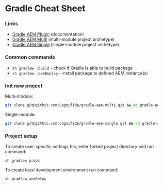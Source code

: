 Gradle Cheat Sheet
=========

### Links

* [Gradle AEM Plugin](https://github.com/Cognifide/gradle-aem-plugin) (documentation)
* [Gradle AEM Multi](https://github.com/Cognifide/gradle-aem-multi) (multi-module project archetype)
* [Gradle AEM Single](https://github.com/Cognifide/gradle-aem-single) (single-module project archetype)

### Common commands

* `sh gradlew :build` - check if Gradle is able to build package
* `sh gradlew :aemDeploy` - install package to defined AEM instance(s)

### Init new project

Multi-module:

```bash
git clone git@github.com:Cognifide/gradle-aem-multi.git && cd gradle-aem-multi && gradlew fork
```

Single-module:

```bash
git clone git@github.com:Cognifide/gradle-aem-single.git && cd gradle-aem-single && gradlew fork
```

### Project setup

To create user-specific settings file, enter forked project directory and run command:

```bash
sh gradlew props
```

To create local development environment run command:

```bash
sh gradlew aemSetup
```